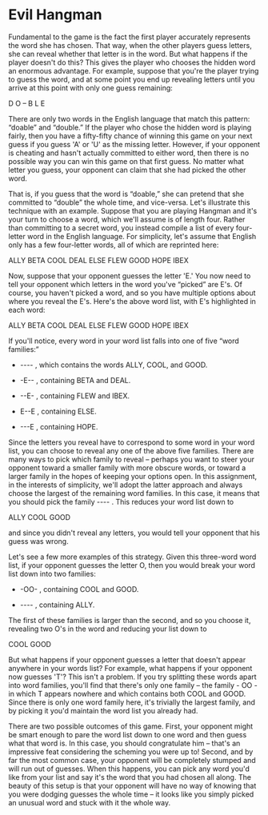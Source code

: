 # Evil Hangman

Fundamental to the game is the fact the first player accurately represents the word she has chosen. That way, when the other players guess letters, she can reveal whether that letter is in the word. But what happens if the player doesn't do this? This gives the player who chooses the hidden word an enormous advantage. For example, suppose that you're the player trying to guess the word, and at some point you end up revealing letters until you arrive at this point with only one guess remaining: 

D O – B L E 

There are only two words in the English language that match this pattern: “doable” and “double.” If the player who chose the hidden word is playing fairly, then you have a fifty-fifty chance of winning this game on your next guess if you guess 'A' or 'U' as the missing letter. However, if your opponent is cheating and hasn't actually committed to either word, then there is no possible way you can win this game on that first guess. No matter what letter you guess, your opponent can claim that she had picked the other word. 

That is, if you guess that the word is “doable,” she can pretend that she committed to “double” the whole time, and vice-versa. Let's illustrate this technique with an example. Suppose that you are playing Hangman and it's your turn to choose a word, which we'll assume is of length four. Rather than committing to a secret word, you instead compile a list of every four-letter word in the English language. For simplicity, let's assume that English only has a few four-letter words, all of which are reprinted here: 

ALLY BETA COOL DEAL ELSE FLEW GOOD HOPE IBEX 

Now, suppose that your opponent guesses the letter 'E.' You now need to tell your opponent which letters in the word you've “picked” are E's. Of course, you haven't picked a word, and so you have multiple options about where you reveal the E's. Here's the above word list, with E's highlighted in each word: 

ALLY BETA COOL DEAL ELSE FLEW GOOD HOPE IBEX 

If you'll notice, every word in your word list falls into one of five “word families:” 

- ---- , which contains the words ALLY, COOL, and GOOD. 

- -E-- , containing BETA and DEAL. 

- --E- , containing FLEW and IBEX. 

- E--E , containing ELSE. 

- ---E , containing HOPE. 

Since the letters you reveal have to correspond to some word in your word list, you can choose to reveal any one of the above five families. There are many ways to pick which family to reveal – perhaps you want to steer your opponent toward a smaller family with more obscure words, or toward a larger family in the hopes of keeping your options open. In this assignment, in the interests of simplicity, we'll adopt the latter approach and always choose the largest of the remaining word families. In this case, it means that you should pick the family ---- . This reduces your word list down to 

ALLY COOL GOOD 

and since you didn't reveal any letters, you would tell your opponent that his guess was wrong. 

Let's see a few more examples of this strategy. Given this three-word word list, if your opponent guesses the letter O, then you would break your word list down into two families: 

- -OO- , containing COOL and GOOD. 

- ---- , containing ALLY. 

The first of these families is larger than the second, and so you choose it, revealing two O's in the word and reducing your list down to 

COOL GOOD 

But what happens if your opponent guesses a letter that doesn't appear anywhere in your words list? For example, what happens if your opponent now guesses 'T'? This isn't a problem. If you try splitting these words apart into word families, you'll find that there's only one family – the family - OO - in which T appears nowhere and which contains both COOL and GOOD. Since there is only one word family here, it's trivially the largest family, and by picking it you'd maintain the word list you already had. 

There are two possible outcomes of this game. First, your opponent might be smart enough to pare the word list down to one word and then guess what that word is. In this case, you should congratulate him – that's an impressive feat considering the scheming you were up to! Second, and by far the most common case, your opponent will be completely stumped and will run out of guesses. When this happens, you can pick any word you'd like from your list and say it's the word that you had chosen all along. The beauty of this setup is that your opponent will have no way of knowing that you were dodging guesses the whole time – it looks like you simply picked an unusual word and stuck with it the whole way.
